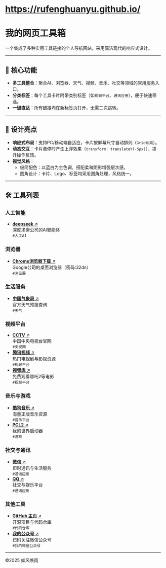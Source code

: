 # https://rufenghuanyu.github.io/

# 我的网页工具箱

一个集成了多种实用工具链接的个人导航网站，采用简洁现代的响应式设计。

---

## 📌 核心功能
- **多工具整合**：聚合AI、浏览器、天气、视频、音乐、社交等领域的常用服务入口。
- **分类标签**：每个工具卡片附带类别标签（如`视频平台`、`通讯应用`），便于快速筛选。
- **一键直达**：所有链接均在新标签页打开，无需二次跳转。

---

## 🎨 设计亮点
- **响应式布局**：支持PC/移动端自适应，卡片按屏幕尺寸自动排列（`Grid布局`）。
- **动态交互**：卡片悬停时产生上浮效果（`transform: translateY(-5px)`），提升操作反馈。
- **视觉风格**：  
  - 极简配色：以蓝白为主色调，搭配柔和阴影增强层次感。  
  - 圆角设计：卡片、Logo、标签均采用圆角处理，风格统一。

---

## 🛠️ 工具列表

### 人工智能
- [**deepseek** ↗](https://chat.deepseek.com)  
  深度求索公司的AI智能体  
  `#人工AI`

### 浏览器
- [**Chrome浏览器下载** ↗](https://wwqo.lanzouo.com/i941Q2x6k3rc)  
  Google公司的桌面浏览器（密码:32dn）  
  `#浏览器`

### 生活服务
- [**中国气象局** ↗](https://weather.cma.cn/)  
  官方天气预报查询  
  `#天气`

### 视频平台
- [**CCTV** ↗](https://www.cctv.com/)  
  中国中央电视台官网  
  `#央视网`
- [**腾讯视频** ↗](https://v.qq.com/)  
  热门电视剧与影视资源  
  `#视频平台`
- [**视频库** ↗](https://vidhub.tv/)  
  免费观看哪吒2等电影  
  `#视频平台`

### 音乐与游戏
- [**酷狗音乐** ↗](https://www.kugou.com/)  
  海量正版音乐资源  
  `#音乐平台`
- [**PCL2** ↗](https://www.gy328.com/app/pcl2/)  
  我的世界启动器  
  `#游戏`

### 社交与通讯
- [**微信** ↗](https://weixin.qq.com/)  
  即时通讯与生活服务  
  `#通讯应用`
- [**QQ** ↗](https://im.qq.com/index/)  
  社交与娱乐平台  
  `#通讯应用`

### 其他工具
- [**GitHub 主页** ↗](https://github.com/rufenghuanyu)  
  开源项目与代码仓库  
  `#代码仓库`
- [**我的公众号** ↗](https://share.weiyun.com/5XvdVaOB)  
  扫码关注微信公众号  
  `#我的微信公众号`

---

©2025 如风唤雨 
